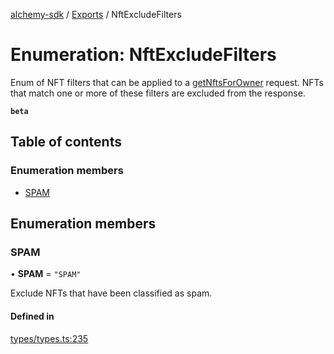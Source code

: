 [alchemy-sdk](../README.md) / [Exports](../modules.md) / NftExcludeFilters

# Enumeration: NftExcludeFilters

Enum of NFT filters that can be applied to a [getNftsForOwner](../modules.md#getnftsforowner) request.
NFTs that match one or more of these filters are excluded from the response.

**`beta`**

## Table of contents

### Enumeration members

- [SPAM](NftExcludeFilters.md#spam)

## Enumeration members

### SPAM

• **SPAM** = `"SPAM"`

Exclude NFTs that have been classified as spam.

#### Defined in

[types/types.ts:235](https://github.com/alchemyplatform/alchemy-sdk-js/blob/9f71253/src/types/types.ts#L235)
